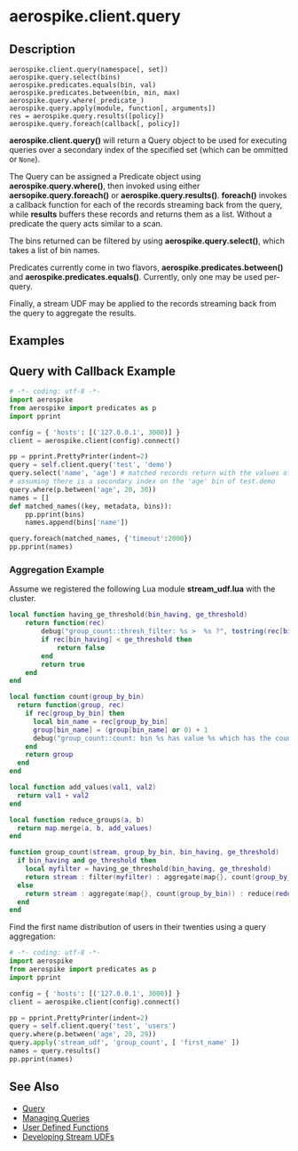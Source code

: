 # aerospike.client.query

## Description

```
aerospike.client.query(namespace[, set])
aerospike.query.select(bins)
aerospike.predicates.equals(bin, val)
aerospike.predicates.between(bin, min, max)
aerospike.query.where(_predicate_)
aerospike.query.apply(module, function[, arguments])
res = aerospike.query.results([policy])
aerospike.query.foreach(callback[, policy])
```

**aerospike.client.query()** will return a Query object to be used for executing
queries over a secondary index of the specified set (which can be ommitted or
`None`).

The Query can be assigned a Predicate object using **aerospike.query.where()**,
then invoked using either **aersopike.query.foreach()** or **aerospike.query.results()**.
**foreach()** invokes a callback function for each of the records streaming back
from the query, while **results** buffers these records and returns them as a
list. Without a predicate the query acts similar to a scan.

The bins returned can be filtered by using **aerospike.query.select()**, which
takes a list of bin names.

Predicates currently come in two flavors, **aerospike.predicates.between()** and
**aerospike.predicates.equals()**. Currently, only one may be used per-query.

Finally, a stream UDF may be applied to the records streaming back from the
query to aggregate the results.

## Examples

## Query with Callback Example

```python
# -*- coding: utf-8 -*-
import aerospike
from aerospike import predicates as p
import pprint

config = { 'hosts': [('127.0.0.1', 3000)] }
client = aerospike.client(config).connect()

pp = pprint.PrettyPrinter(indent=2)
query = self.client.query('test', 'demo')
query.select('name', 'age') # matched records return with the values of these bins
# assuming there is a secondary index on the 'age' bin of test.demo
query.where(p.between('age', 20, 30))
names = []
def matched_names((key, metadata, bins)):
    pp.pprint(bins)
    names.append(bins['name'])

query.foreach(matched_names, {'timeout':2000})
pp.pprint(names)
```

### Aggregation Example

Assume we registered the following Lua module **stream_udf.lua** with the
cluster.

```lua
local function having_ge_threshold(bin_having, ge_threshold)
    return function(rec)
        debug("group_count::thresh_filter: %s >  %s ?", tostring(rec[bin_having]), tostring(ge_threshold))
        if rec[bin_having] < ge_threshold then
            return false
        end
        return true
    end
end

local function count(group_by_bin)
  return function(group, rec)
    if rec[group_by_bin] then
      local bin_name = rec[group_by_bin]
      group[bin_name] = (group[bin_name] or 0) + 1
      debug("group_count::count: bin %s has value %s which has the count of %s", tostring(bin_name), tostring(group[bin_name]))
    end
    return group
  end
end

local function add_values(val1, val2)
  return val1 + val2
end

local function reduce_groups(a, b)
  return map.merge(a, b, add_values)
end

function group_count(stream, group_by_bin, bin_having, ge_threshold)
  if bin_having and ge_threshold then
    local myfilter = having_ge_threshold(bin_having, ge_threshold)
    return stream : filter(myfilter) : aggregate(map{}, count(group_by_bin)) : reduce(reduce_groups)
  else
    return stream : aggregate(map{}, count(group_by_bin)) : reduce(reduce_groups)
  end
end
```

Find the first name distribution of users in their twenties using a query
aggregation:

```python
# -*- coding: utf-8 -*-
import aerospike
from aerospike import predicates as p
import pprint

config = { 'hosts': [('127.0.0.1', 3000)] }
client = aerospike.client(config).connect()

pp = pprint.PrettyPrinter(indent=2)
query = self.client.query('test', 'users')
query.where(p.between('age', 20, 29))
query.apply('stream_udf', 'group_count', [ 'first_name' ])
names = query.results()
pp.pprint(names)
```

## See Also

- [Query](http://www.aerospike.com/docs/guide/query.html)
- [Managing Queries](http://www.aerospike.com/docs/operations/manage/queries/index.html)
- [User Defined Functions](http://www.aerospike.com/docs/guide/udf.html)
- [Developing Stream UDFs](http://www.aerospike.com/docs/udf/developing_stream_udfs.html)

